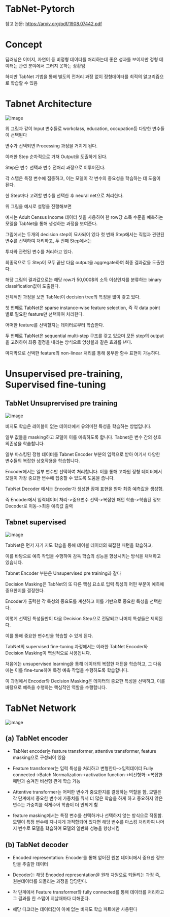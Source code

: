 # TabNet-Pytorch

참고 논문:  https://arxiv.org/pdf/1908.07442.pdf

# Concept 
        
딥러닝은 이미지, 자연어 등 비정형 데이터를 처리하는데 좋은 성과를 보이지만 정형 데이터는 관련 분야에서 그러지 못하는 상황임

하지만 TabNet 기법을 통해 별도의 전처리 과정 없이 정형데이터를 최적의 알고리즘으로 학습할 수 있음

# Tabnet Architecture

![image](https://github.com/eumtaewon/TabNet-Pytorch/assets/104436260/013b6215-728c-4f4f-99de-8b39bc6f9936)

위 그림과 같이 Input 변수들로 workclass, education, occupation등 다양한 변수들이 선택된다

변수가 선택되면 Processing 과정을 거치게 된다.

이러한 Step 순차적으로 거쳐 Output을 도출하게 된다.

Step은 변수 선택과 변수 전처리 과정으로 이루어진다.

각 스텝은 특정 변수에 집중하고, 이는 모델이 각 변수의 중요성을 학습하는 데 도움이 된다.

한 Step마다 고려할 변수를 선택한 후 neural net으로 처리한다.

위 그림을 예시로 설명을 진행해보면

예시는 Adult Census Income 데이터 셋을 사용하여 한 row당 소득 수준을 예측하는 모델을 TabNet을 통해 생성하는 과정을 보여준다.

그림에서는 두개의 decision step이 묘사되어 있다 첫 번째 Step에서는 직업과 관련된 변수를 선택하여 처리하고, 두 번째 Step에서는

투자와 관련된 변수를 처리하고 있다.

최종적으로 두 Step이 모두 끝난 다음 output을 aggregate하여 최종 결과값을 도출한다.

해당 그림의 결과값으로는 해당 row가 50,000$의 소득 이상인지를 분류하는 binary classification값이 도출된다.

전체적인 과정을 보면 TabNet이 decision tree의 특징을 많이 갖고 있다.

첫 번째로 TabNet은 sparse instance-wise feature selection, 즉 각 data point 별로 필요한 feature만 선택하여 처리한다.

어떠한 feature를 선택할지는 데이터로부터 학습한다. 

두 번째로 TabNet은 sequential multi-step 구조를 갖고 있으며 모든 step의 output을 고려하여 최종 결정을 내리는 방식으로 앙상블과 같은 효과를 낸다. 

마지막으로 선택한 feature의 non-linear 처리를 통해 풍부한 함수 표현이 가능하다.

# Unsupervised pre-training, Supervised fine-tuning

## TabNet Unsuprervised pre training

![image](https://github.com/eumtaewon/TabNet-Pytorch/assets/104436260/daa5f8c3-de2c-4217-9c70-3d58acf0d436)

비지도 학습은 레이블이 없는 데이터에서 유의미한 특성을 학습하는 방법입니다.

일부 값들을 masking하고 모델이 이를 예측하도록 합니다. Tabnet은 변수 간의 상호 의존성을 학습합니다. 

일부 마스킹된 정형 데이터를 Tabnet Encoder 부분의 입력으로 받아 여기서 다양한 변수들의 복잡한 상호작용을 학습합니다.

Encoder에서는 일부 변수만 선택하여 처리합니다. 이를 통해 고차원 정형 데이터에서 모델이 가장 중요한 변수에 집중할 수 있도록 도움을 줍니다.

TabNet Decoder 에서는 Encoder가 생성한 잠재 표현을 받아 최종 예측값을 생성함. 

즉 Encoder에서 입력데이터 처리->중요변수 선택->복잡한 패턴 학습->학습된 정보 Decoder로 이동->최종 예측값 출력

## Tabnet supervised

![image](https://github.com/eumtaewon/TabNet-Pytorch/assets/104436260/6c426888-2c9a-4bb3-b948-ca6c60c8e855)

TabNet은 먼저 자기 지도 학습을 통해 테이블 데이터의 복잡한 패턴을 학습하고, 

이를 바탕으로 예측 작업을 수행하여 감독 학습의 성능을 향상시키는 방식을 채택하고 있습니다.

Tabnet Encoder 부분은 Unsupervised pre training과 같다

Decision Masking은 TabNet의 또 다른 핵심 요소로 입력 특성의 어떤 부분이 예측에 중요한지를 결정한다.

Encoder가 출력한 각 특성의 중요도를 계산하고 이를 기반으로 중요한 특성을 선택한다.

이렇게 선택된 특성들만이 다음 Decision Step으로 전달되고 나머지 특성들은 제외된다.

이를 통해 중요한 변수만을 학습할 수 있게 된다.

TabNet의 supervised fine-tuning 과정에서는 이러한 TabNet Encoder와 Decision Masking이 핵심적으로 사용됩니다. 

처음에는 unsupervised learning을 통해 데이터의 복잡한 패턴을 학습하고, 그 다음에는 이를 fine-tune하여 특정 예측 작업을 수행하도록 학습합니다. 

이 과정에서 Encoder와 Decision Masking은 데이터의 중요한 특성을 선택하고, 이를 바탕으로 예측을 수행하는 핵심적인 역할을 수행합니다.

# TabNet Network

![image](https://github.com/eumtaewon/TabNet-Pytorch/assets/104436260/f31c5448-f712-4685-bee5-3419be173bb7)

## (a) TabNet encoder

- TabNet encoder는 feature transformer, attentive transformer, feature masking으로 구성되어 있음

- Feature transformer는 입력 특성을 처리하고 변형한다->입력데이터 Fully connected->Batch Normalization->activation function->비선형화->복잡한 패턴과 숨겨진 비선형 관계 학습 가능

- Attentive transformer는 어떠한 변수가 중요한지를 결정하는 역할을 함, 모델은 각 단계에서 중요한 변수에 가중치를 줘서 더 많은 학습을 하게 하고 중요하지 않은 변수는 가중치를 적게주어 학습이 더 안되게 함

- feature masking에서는 특정 변수를 선택하거나 선택하지 않는 방식으로 작동함. 모델이 특정 변수에 지나치게 과적합되어 있다면 해당 변수를 마스킹 처리하여 나머지 변수로 모델을 학습하여 모델의 일반화 성능을 향상시킴

## (b) TabNet decoder

- Encoded representation: Encoder를 통해 얻어진 원본 데이터에서 중요한 정보만을 추출한 데이터

- Decoder는 해당 Encoded representation을 원래 차원으로 되돌리는 과정 즉, 원본데이터를 되돌리는 과정을 담당한다.

- 각 단계에서 Feature transformer와 fully connected를 통해 데이터를 처리하고 그 결과를 한 스탭이 지날때마다 더해준다.

- 해당 디코더는 데이터값이 아예 없는 비지도 학습 파트에만 사용된다

